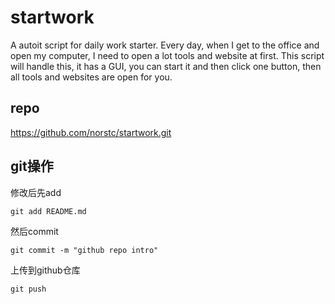 # startwork

A autoit script for daily work starter.
Every day, when I get to the office and open my computer, I need to open a lot tools and website at first.
This script will handle this, it has a GUI, you can start it and then click one button, then all tools and websites are open for you.



## repo

https://github.com/norstc/startwork.git



## git操作

修改后先add



```shell
git add README.md
```



然后commit

```shell
git commit -m "github repo intro"
```



上传到github仓库

```shell
git push
```

